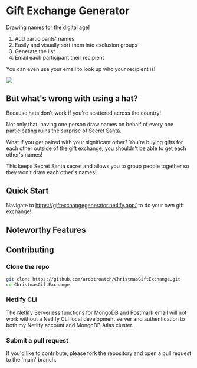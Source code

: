 # Gift Exchange Generator

Drawing names for the digital age!

1. Add participants' names
2. Easily and visually sort them into exclusion groups
3. Generate the list
4. Email each participant their recipient

You can even use your email to look up who your recipient is!

![](https://github.com/arootroatch/ChristmasGiftExchange/tree/main/gifs/Demo.gif)

## But what's wrong with using a hat?

Because hats don't work if you're scattered across the country!

Not only that, having one person draw names on behalf of every one participating ruins the surprise of Secret Santa. 

What if you get paired with your significant other? You're buying gifts for each other outside of the gift exchange; you shouldn't be able to get each other's names!

This keeps Secret Santa secret and allows you to group people together so they won't draw each other's names! 

## Quick Start

Navigate to https://giftexchangegenerator.netlify.app/ to do your own gift exchange!

## Noteworthy Features

## Contributing

### Clone the repo

```bash
git clone https://github.com/arootroatch/ChristmasGiftExchange.git
cd ChristmasGiftExchange
```

### Netlify CLI

The Netlify Serverless functions for MongoDB and Postmark email will not work without a Netlify CLI local development server and authentication to both my Netlify account and MongoDB Atlas cluster.

### Submit a pull request

If you'd like to contribute, please fork the repository and open a pull request to the 'main' branch.